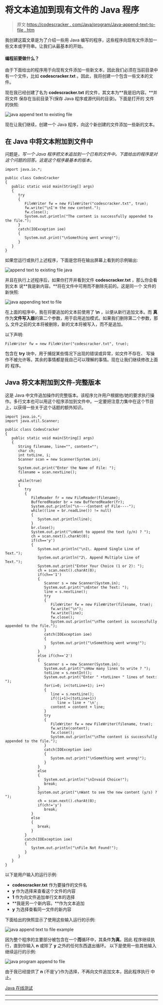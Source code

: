 # 将文本追加到现有文件的 Java 程序

> 原文:[https://codescracker . com/Java/program/Java-append-text-to-file . htm](https://codescracker.com/java/program/java-append-text-to-file.htm)

我创建这篇文章是为了介绍一些用 Java 编写的程序，这些程序向现有文件添加一些文本或字符串。让我们从最基本的开始。

#### 编程前要做什么？

由于下面给出的程序用于向现有文件添加一些新文本，因此我们必须在当前目录中有一个文件，比如 **codescracker.txt** 。因此，我将创建一个包含一些文本的文件。

现在我已经创建了名为 **codescracker.txt** 的文件，其文本为**我是旧内容。**并将文件 保存在当前目录下(保存 Java 程序或源代码的目录)。下面是打开的 文件的快照:

![java append text to existing file](../Images/f3f5d17d20274066a28f114b34deb5a1.png)

现在让我们继续，创建一个 Java 程序，向这个新创建的文件添加一些新的文本。

## 在 Java 中将文本附加到文件中

问题是，*写一个 Java 程序把文本追加到一个已有的文件中。下面给出的程序是对 这个问题的回答。这是这个程序最基本的版本。*

```
import java.io.*;

public class CodesCracker
{
   public static void main(String[] args)
   {
      try
      {
         FileWriter fw = new FileWriter("codescracker.txt", true);
         fw.write("\nI'm the new content.");
         fw.close();
         System.out.println("The content is successfully appended to the file.");
      }
      catch(IOException ioe)
      {
         System.out.print("\nSomething went wrong!");
      }
   }
}
```

如果您运行或执行上述程序，下面是您将在输出屏幕上看到的示例输出:

![append text to existing file java](../Images/51bf5dd7f71af7b205c6e80e19305ee0.png)

并且在执行上述程序后，如果你打开并看到文件 **codescracker.txt** ，那么你会看到文本 说**我是新内容。**将在文件中可用而不删除先前的。这是同一个 文件的新快照:

![java appending text to file](../Images/7d5135851881c67c5e646afa91e3748b.png)

在上面的程序中，我在将要追加的文本前使用了 **\n** ，以便从新行追加文本。而 **真**作为**文件写入器**的第二个参数，用于启用追加模式。如果我们删除第二个参数，那么 文件之前的文本将被删除，新的文本将被写入，而不是追加。

以下声明:

```
FileWriter fw = new FileWriter("codescracker.txt", true);
```

包含在 **try** 块中，用于捕捉某些情况下出现的错误或异常，如文件不存在、 写操作不被允许等。其余的事情都是我自己可以理解的事情。现在让我们继续修改上面的 程序。

## Java 将文本附加到文件-完整版本

这是 Java 中文件追加操作的完整版本。该程序允许用户根据他/她的要求执行操作。多行文本也可以用这个程序添加到文件中。一定要把注意力集中在这个节目上，以获得一些关于这个话题的额外知识。

```
import java.io.*;
import java.util.Scanner;

public class CodesCracker
{
   public static void main(String[] args)
   {
      String filename, line="", content="";
      char ch;
      int totLine, i;
      Scanner scan = new Scanner(System.in);

      System.out.print("Enter the Name of File: ");
      filename = scan.nextLine();

      while(true)
      {
         try
         {
            FileReader fr = new FileReader(filename);
            BufferedReader br = new BufferedReader(fr);
            System.out.println("\n----Content of File----");
            while((line = br.readLine()) != null)
            {
               System.out.println(line);
            }
            br.close();
            System.out.print("\nWant to append the text (y/n) ? ");
            ch = scan.next().charAt(0);
            if(ch=='y')
            {
               System.out.println("\n1\. Append Single Line of Text.");
               System.out.println("2\. Append Multiple Line of Text.");
               System.out.print("Enter Your Choice (1 or 2): ");
               ch = scan.next().charAt(0);
               if(ch=='1')
               {
                  Scanner s = new Scanner(System.in);
                  System.out.print("\nEnter the Text: ");
                  line = s.nextLine();
                  try
                  {
                     FileWriter fw = new FileWriter(filename, true);
                     fw.write("\n");
                     fw.write(line);
                     fw.close();
                     System.out.println("\nThe content is successfully appended to the file.");
                  }
                  catch(IOException ioe)
                  {
                     System.out.print("\nSomething went wrong!");
                  }
               }
               else if(ch=='2')
               {
                  Scanner s = new Scanner(System.in);
                  System.out.print("\nHow many lines to write ? ");
                  totLine = s.nextInt();
                  System.out.print("Enter " +totLine+ " lines of text: ");
                  for(i=0; i<(totLine+1); i++)
                  {
                     line = s.nextLine();
                     if((i+1)<(totLine+1))
                        line = line + '\n';
                     content = content + line;
                  }
                  try
                  {
                     FileWriter fw = new FileWriter(filename, true);
                     fw.write(content);
                     fw.close();
                     System.out.println("\nThe content is successfully appended to the file.");
                  }
                  catch(IOException ioe)
                  {
                     System.out.print("\nSomething went wrong!");
                  }
               }
               else
               {
                  System.out.println("\nInvaid Choice!");
                  break;
               }
               System.out.print("\nWant to see the new content (y/s) ? ");
               ch = scan.next().charAt(0);
               if(ch!='y')
                  break;
            }
            else
            {
               break;
            }
         }
         catch(IOException ioe)
         {
            System.out.println("\nFile Not Found!");
         }
      }
   }
}
```

以下是用户输入的运行示例:

*   **codescracker.txt** 作为要操作的文件名
*   **y** 作为选择来查看这个文件的内容
*   **1** 作为向文件追加单行文本的选择
*   **我是另一个新内容。**作为文本追加
*   **y** 为选择查看同一文件的新内容

下面给出的快照显示了使用这些输入运行的示例:

![java append text to file example](../Images/0266cbfb048ed149bee7f5191edac48e.png)

因为整个程序的主要部分被包含在一个**而**循环中，其条件**为真**。因此 程序继续执行，直到你输入 **n** 或除了 **y** 之外的任何东西退出循环。 以下是使用一些其他输入继续运行的示例:

![java program append to file](../Images/b268761946dd949a60173b1ced912fbe.png)

由于我已经提供了 **n** (不是‘y’)作为选择，不再向文件追加文本，因此程序执行 中止。

[Java 在线测试](/exam/showtest.php?subid=1)

* * *

* * *